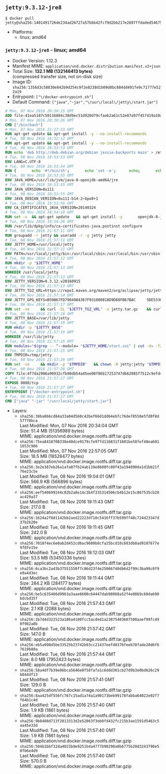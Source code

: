 ## `jetty:9.3.12-jre8`

```console
$ docker pull jetty@sha256:1401491726de234ad26727a57bbb42fcf9d2bb217e2697ffdaded54675c656a4
```

-	Platforms:
	-	linux; amd64

### `jetty:9.3.12-jre8` - linux; amd64

-	Docker Version: 1.12.3
-	Manifest MIME: `application/vnd.docker.distribution.manifest.v2+json`
-	Total Size: **132.1 MB (132146413 bytes)**  
	(compressed transfer size, not on-disk size)
-	Image ID: `sha256:1356d3c58830e842b9d254c9f2e8238d1b09d8bc884dd491fe9c71777e522a19`
-	Entrypoint: `["\/docker-entrypoint.sh"]`
-	Default Command: `["java","-jar","\/usr\/local\/jetty\/start.jar"]`

```dockerfile
# Mon, 07 Nov 2016 20:30:25 GMT
ADD file:41ea5187c50116884c38d9ec51d920d79cfaeb2a61c52e07a97f457419a10a4f in / 
# Mon, 07 Nov 2016 20:30:26 GMT
CMD ["/bin/bash"]
# Mon, 07 Nov 2016 22:27:33 GMT
RUN apt-get update && apt-get install -y --no-install-recommends 		ca-certificates 		curl 		wget 	&& rm -rf /var/lib/apt/lists/*
# Tue, 08 Nov 2016 18:52:12 GMT
RUN apt-get update && apt-get install -y --no-install-recommends 		bzip2 		unzip 		xz-utils 	&& rm -rf /var/lib/apt/lists/*
# Tue, 08 Nov 2016 18:53:53 GMT
RUN echo 'deb http://deb.debian.org/debian jessie-backports main' > /etc/apt/sources.list.d/jessie-backports.list
# Tue, 08 Nov 2016 18:53:53 GMT
ENV LANG=C.UTF-8
# Tue, 08 Nov 2016 18:53:54 GMT
RUN { 		echo '#!/bin/sh'; 		echo 'set -e'; 		echo; 		echo 'dirname "$(dirname "$(readlink -f "$(which javac || which java)")")"'; 	} > /usr/local/bin/docker-java-home 	&& chmod +x /usr/local/bin/docker-java-home
# Tue, 08 Nov 2016 18:53:55 GMT
ENV JAVA_HOME=/usr/lib/jvm/java-8-openjdk-amd64/jre
# Tue, 08 Nov 2016 18:53:55 GMT
ENV JAVA_VERSION=8u111
# Tue, 08 Nov 2016 18:53:55 GMT
ENV JAVA_DEBIAN_VERSION=8u111-b14-2~bpo8+1
# Tue, 08 Nov 2016 18:53:56 GMT
ENV CA_CERTIFICATES_JAVA_VERSION=20140324
# Tue, 08 Nov 2016 18:54:18 GMT
RUN set -x 	&& apt-get update 	&& apt-get install -y 		openjdk-8-jre-headless="$JAVA_DEBIAN_VERSION" 		ca-certificates-java="$CA_CERTIFICATES_JAVA_VERSION" 	&& rm -rf /var/lib/apt/lists/* 	&& [ "$JAVA_HOME" = "$(docker-java-home)" ]
# Tue, 08 Nov 2016 18:54:26 GMT
RUN /var/lib/dpkg/info/ca-certificates-java.postinst configure
# Tue, 08 Nov 2016 21:57:11 GMT
RUN groupadd -r jetty && useradd -r -g jetty jetty
# Tue, 08 Nov 2016 21:57:11 GMT
ENV JETTY_HOME=/usr/local/jetty
# Tue, 08 Nov 2016 21:57:11 GMT
ENV PATH=/usr/local/jetty/bin:/usr/local/sbin:/usr/local/bin:/usr/sbin:/usr/bin:/sbin:/bin
# Tue, 08 Nov 2016 21:57:12 GMT
RUN mkdir -p "$JETTY_HOME"
# Tue, 08 Nov 2016 21:57:13 GMT
WORKDIR /usr/local/jetty
# Tue, 08 Nov 2016 21:57:13 GMT
ENV JETTY_VERSION=9.3.12.v20160915
# Tue, 08 Nov 2016 21:57:13 GMT
ENV JETTY_TGZ_URL=https://repo1.maven.org/maven2/org/eclipse/jetty/jetty-distribution/9.3.12.v20160915/jetty-distribution-9.3.12.v20160915.tar.gz
# Tue, 08 Nov 2016 21:57:14 GMT
ENV JETTY_GPG_KEYS=B59B67FD7904984367F931800818D9D68FB67BAC 	5DE533CB43DAF8BC3E372283E7AE839CD7C58886
# Tue, 08 Nov 2016 21:57:17 GMT
RUN set -xe 	&& curl -SL "$JETTY_TGZ_URL" -o jetty.tar.gz 	&& curl -SL "$JETTY_TGZ_URL.asc" -o jetty.tar.gz.asc 	&& export GNUPGHOME="$(mktemp -d)" 	&& for key in $JETTY_GPG_KEYS; do 		gpg --keyserver ha.pool.sks-keyservers.net --recv-keys "$key"; done 	&& gpg --batch --verify jetty.tar.gz.asc jetty.tar.gz 	&& rm -r "$GNUPGHOME" 	&& tar -xvf jetty.tar.gz --strip-components=1 	&& sed -i '/jetty-logging/d' etc/jetty.conf 	&& rm -fr demo-base javadoc 	&& rm jetty.tar.gz*
# Tue, 08 Nov 2016 21:57:18 GMT
ENV JETTY_BASE=/var/lib/jetty
# Tue, 08 Nov 2016 21:57:19 GMT
RUN mkdir -p "$JETTY_BASE"
# Tue, 08 Nov 2016 21:57:19 GMT
WORKDIR /var/lib/jetty
# Tue, 08 Nov 2016 21:57:25 GMT
RUN modules="$(grep -- ^--module= "$JETTY_HOME/start.ini" | cut -d= -f2 | paste -d, -s)" 	&& set -xe 	&& java -jar "$JETTY_HOME/start.jar" --add-to-startd="$modules,setuid"
# Tue, 08 Nov 2016 21:57:25 GMT
ENV TMPDIR=/tmp/jetty
# Tue, 08 Nov 2016 21:57:26 GMT
RUN set -xe 	&& mkdir -p "$TMPDIR" 	&& chown -R jetty:jetty "$TMPDIR" "$JETTY_BASE"
# Tue, 08 Nov 2016 21:57:26 GMT
COPY file:4f7da2906a90932cfb90db54a45ee08f86b17253747db62085f7512c9efd46ad in / 
# Tue, 08 Nov 2016 21:57:27 GMT
EXPOSE 8080/tcp
# Tue, 08 Nov 2016 21:57:27 GMT
ENTRYPOINT ["/docker-entrypoint.sh"]
# Tue, 08 Nov 2016 21:57:27 GMT
CMD ["java" "-jar" "/usr/local/jetty/start.jar"]
```

-	Layers:
	-	`sha256:386a066cd84a33a04d560c42bef66d1dd64ebfc76de78550e5fd0f8d57778bca`  
		Last Modified: Mon, 07 Nov 2016 20:34:04 GMT  
		Size: 51.4 MB (51356989 bytes)  
		MIME: application/vnd.docker.image.rootfs.diff.tar.gzip
	-	`sha256:75ea8418708338e40dce9179cfe97fd116831f1601be50fef48ea6011653c986`  
		Last Modified: Mon, 07 Nov 2016 22:57:05 GMT  
		Size: 18.5 MB (18528477 bytes)  
		MIME: application/vnd.docker.image.rootfs.diff.tar.gzip
	-	`sha256:3e2e387eb26a1afa07fb24ab119e8680fc80f43a194890da1d1bb21f76e23c5e`  
		Last Modified: Tue, 08 Nov 2016 19:04:01 GMT  
		Size: 566.9 KB (566896 bytes)  
		MIME: application/vnd.docker.image.rootfs.diff.tar.gzip
	-	`sha256:eef540699244c02b2a8e14c3b4f335314506cb4b12e15c867535cb20ac429a37`  
		Last Modified: Tue, 08 Nov 2016 19:11:43 GMT  
		Size: 217.0 B  
		MIME: application/vnd.docker.image.rootfs.diff.tar.gzip
	-	`sha256:1624a2f8d1142bb2aed22223df10c5416ff37b599ff48c724d23347d37b2b20e`  
		Last Modified: Tue, 08 Nov 2016 19:11:45 GMT  
		Size: 242.0 B  
		MIME: application/vnd.docker.image.rootfs.diff.tar.gzip
	-	`sha256:7018f4ec6e0ab2d452cd6ac9600b8cfa25bcd10c603db8ad9107677e9f8fe15e`  
		Last Modified: Tue, 08 Nov 2016 19:12:03 GMT  
		Size: 53.5 MB (53450336 bytes)  
		MIME: application/vnd.docker.image.rootfs.diff.tar.gzip
	-	`sha256:6ca3bc2ad3b37551550f7c86d23f4e25066740db6d2f99c3ba99c0f9e0a4d3ec`  
		Last Modified: Tue, 08 Nov 2016 19:11:44 GMT  
		Size: 284.2 KB (284177 bytes)  
		MIME: application/vnd.docker.image.rootfs.diff.tar.gzip
	-	`sha256:be5c635466d9963a3aae6600c64447dab98068a52f4e0869c60da690bdcbd35f`  
		Last Modified: Tue, 08 Nov 2016 21:57:43 GMT  
		Size: 2.1 KB (2088 bytes)  
		MIME: application/vnd.docker.image.rootfs.diff.tar.gzip
	-	`sha256:1b7d4d322523a186a4100fcc5acded1a23875403607500aaef99fc490f982a8b`  
		Last Modified: Tue, 08 Nov 2016 21:57:42 GMT  
		Size: 147.0 B  
		MIME: application/vnd.docker.image.rootfs.diff.tar.gzip
	-	`sha256:eb5a990d5be33525b23742b93cc21437eefd0376feeb78fade20d6f67619b80a`  
		Last Modified: Tue, 08 Nov 2016 21:57:44 GMT  
		Size: 8.0 MB (7952423 bytes)  
		MIME: application/vnd.docker.image.rootfs.diff.tar.gzip
	-	`sha256:58a4df7b39e86bca5646e0f58fafa1c6ddd301cb27d9b3e0bd626c29b044df13`  
		Last Modified: Tue, 08 Nov 2016 21:57:41 GMT  
		Size: 129.0 B  
		MIME: application/vnd.docker.image.rootfs.diff.tar.gzip
	-	`sha256:8aa425df556fc767c15ad1a74a1a90173beb99178fabba64022e02f7f64b1c4d`  
		Last Modified: Tue, 08 Nov 2016 21:57:40 GMT  
		Size: 1.9 KB (1861 bytes)  
		MIME: application/vnd.docker.image.rootfs.diff.tar.gzip
	-	`sha256:9b8408d713f2013313d2e52863f3eb0fd432fc215b3ae1591d5463c5aa45e33d`  
		Last Modified: Tue, 08 Nov 2016 21:57:40 GMT  
		Size: 1.9 KB (1861 bytes)  
		MIME: application/vnd.docker.image.rootfs.diff.tar.gzip
	-	`sha256:504b1bbf32da4023b9e9251bda4777b90290a0b6775b20d3243790e50fb6e4d9`  
		Last Modified: Tue, 08 Nov 2016 21:57:40 GMT  
		Size: 570.0 B  
		MIME: application/vnd.docker.image.rootfs.diff.tar.gzip
